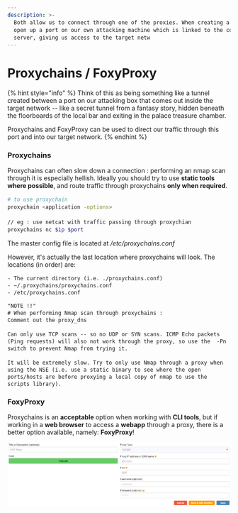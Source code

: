 ```yaml
---
description: >-
  Both allow us to connect through one of the proxies. When creating a proxy we
  open up a port on our own attacking machine which is linked to the compromised
  server, giving us access to the target netw
---
```


# Proxychains / FoxyProxy

{% hint style="info" %}
Think of this as being something like a tunnel created between a port on our attacking box that comes out inside the target network -- like a secret tunnel from a fantasy story, hidden beneath the floorboards of the local bar and exiting in the palace treasure chamber.

Proxychains and FoxyProxy can be used to direct our traffic through this port and into our target network.
{% endhint %}

### Proxychains

Proxychains can often slow down a connection : performing an nmap scan through it is especially hellish. Ideally you should try to use **static tools where possible**, and route traffic through proxychains **only when required**.

```bash
# to use proxychain
proxychain <application -options>

// eg : use netcat with traffic passing through proxychian
proxychains nc $ip $port
```

The master config file is located at _/etc/proxychains.conf_

However, it's actually the last location where proxychains will look. The locations (in order) are:

```
- The current directory (i.e. ./proxychains.conf)
- ~/.proxychains/proxychains.conf
- /etc/proxychains.conf
```

```
"NOTE !!"
# When performing Nmap scan through proxychains :
Comment out the proxy_dns

Can only use TCP scans -- so no UDP or SYN scans. ICMP Echo packets (Ping requests) will also not work through the proxy, so use the  -Pn  switch to prevent Nmap from trying it.

It will be extremely slow. Try to only use Nmap through a proxy when using the NSE (i.e. use a static binary to see where the open ports/hosts are before proxying a local copy of nmap to use the scripts library).
```

### FoxyProxy

Proxychains is an **acceptable** option when working with **CLI tools**, but if working in a **web browser** to access a **webapp** through a proxy, there is a better option available, namely: **FoxyProxy**!

![](<../../../.gitbook/assets/image (75).png>)
